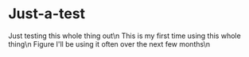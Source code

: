 # Just-a-test
Just testing this whole thing out\n
This is my first time using this whole thing\n
Figure I'll be using it often over the next few months\n
